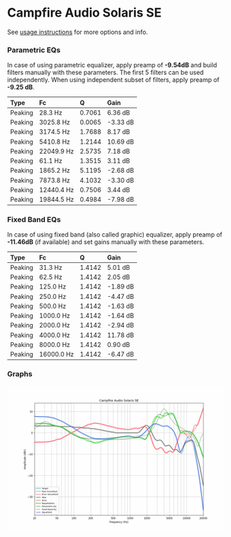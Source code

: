 # Campfire Audio Solaris SE
See [usage instructions](https://github.com/jaakkopasanen/AutoEq#usage) for more options and info.

### Parametric EQs
In case of using parametric equalizer, apply preamp of **-9.54dB** and build filters manually
with these parameters. The first 5 filters can be used independently.
When using independent subset of filters, apply preamp of **-9.25 dB**.

| Type    | Fc         |      Q | Gain     |
|:--------|:-----------|:-------|:---------|
| Peaking | 28.3 Hz    | 0.7061 | 6.36 dB  |
| Peaking | 3025.8 Hz  | 0.0065 | -3.33 dB |
| Peaking | 3174.5 Hz  | 1.7688 | 8.17 dB  |
| Peaking | 5410.8 Hz  | 1.2144 | 10.69 dB |
| Peaking | 22049.9 Hz | 2.5735 | 7.18 dB  |
| Peaking | 61.1 Hz    | 1.3515 | 3.11 dB  |
| Peaking | 1865.2 Hz  | 5.1195 | -2.68 dB |
| Peaking | 7873.8 Hz  | 4.1032 | -3.30 dB |
| Peaking | 12440.4 Hz | 0.7506 | 3.44 dB  |
| Peaking | 19844.5 Hz | 0.4984 | -7.98 dB |

### Fixed Band EQs
In case of using fixed band (also called graphic) equalizer, apply preamp of **-11.46dB**
(if available) and set gains manually with these parameters.

| Type    | Fc         |      Q | Gain     |
|:--------|:-----------|:-------|:---------|
| Peaking | 31.3 Hz    | 1.4142 | 5.01 dB  |
| Peaking | 62.5 Hz    | 1.4142 | 2.05 dB  |
| Peaking | 125.0 Hz   | 1.4142 | -1.89 dB |
| Peaking | 250.0 Hz   | 1.4142 | -4.47 dB |
| Peaking | 500.0 Hz   | 1.4142 | -1.63 dB |
| Peaking | 1000.0 Hz  | 1.4142 | -1.64 dB |
| Peaking | 2000.0 Hz  | 1.4142 | -2.94 dB |
| Peaking | 4000.0 Hz  | 1.4142 | 11.78 dB |
| Peaking | 8000.0 Hz  | 1.4142 | 0.90 dB  |
| Peaking | 16000.0 Hz | 1.4142 | -6.47 dB |

### Graphs
![](./Campfire%20Audio%20Solaris%20SE.png)